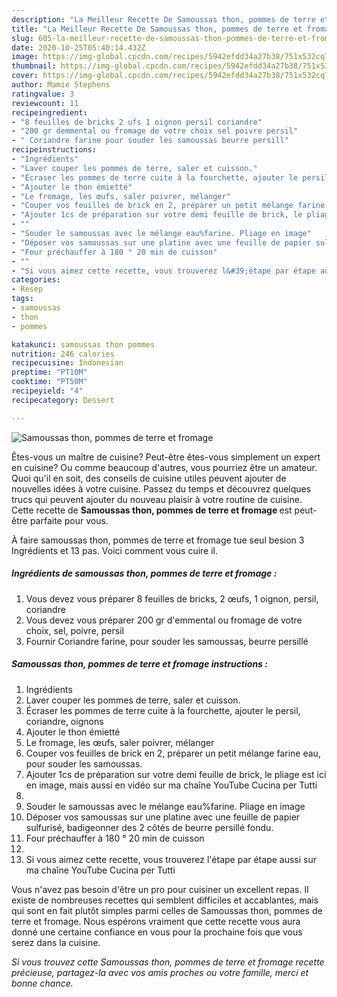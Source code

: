 ```yaml
---
description: "La Meilleur Recette De Samoussas thon, pommes de terre et fromage"
title: "La Meilleur Recette De Samoussas thon, pommes de terre et fromage"
slug: 605-la-meilleur-recette-de-samoussas-thon-pommes-de-terre-et-fromage
date: 2020-10-25T05:40:14.432Z
image: https://img-global.cpcdn.com/recipes/5942efdd34a27b38/751x532cq70/samoussas-thon-pommes-de-terre-et-fromage-photo-principale-de-la-recette.jpg
thumbnail: https://img-global.cpcdn.com/recipes/5942efdd34a27b38/751x532cq70/samoussas-thon-pommes-de-terre-et-fromage-photo-principale-de-la-recette.jpg
cover: https://img-global.cpcdn.com/recipes/5942efdd34a27b38/751x532cq70/samoussas-thon-pommes-de-terre-et-fromage-photo-principale-de-la-recette.jpg
author: Mamie Stephens
ratingvalue: 3
reviewcount: 11
recipeingredient:
- "8 feuilles de bricks 2 ufs 1 oignon persil coriandre"
- "200 gr demmental ou fromage de votre choix sel poivre persil"
- " Coriandre farine pour souder les samoussas beurre persill"
recipeinstructions:
- "Ingrédients"
- "Laver couper les pommes de terre, saler et cuisson."
- "Écraser les pommes de terre cuite à la fourchette, ajouter le persil, coriandre, oignons"
- "Ajouter le thon émietté"
- "Le fromage, les œufs, saler poivrer, mélanger"
- "Couper vos feuilles de brick en 2, préparer un petit mélange farine eau, pour souder les samoussas."
- "Ajouter 1cs de préparation sur votre demi feuille de brick, le pliage est ici en image, mais aussi en vidéo sur ma chaîne YouTube Cucina per Tutti"
- ""
- "Souder le samoussas avec le mélange eau%farine. Pliage en image"
- "Déposer vos samoussas sur une platine avec une feuille de papier sulfurisé, badigeonner des 2 côtés de beurre persillé fondu."
- "Four préchauffer à 180 ° 20 min de cuisson"
- ""
- "Si vous aimez cette recette, vous trouverez l&#39;étape par étape aussi sur ma chaîne YouTube Cucina per Tutti"
categories:
- Resep
tags:
- samoussas
- thon
- pommes

katakunci: samoussas thon pommes 
nutrition: 246 calories
recipecuisine: Indonesian
preptime: "PT10M"
cooktime: "PT50M"
recipeyield: "4"
recipecategory: Dessert

---
```



![Samoussas thon, pommes de terre et fromage](https://img-global.cpcdn.com/recipes/5942efdd34a27b38/751x532cq70/samoussas-thon-pommes-de-terre-et-fromage-photo-principale-de-la-recette.jpg)

Êtes-vous un maître de cuisine? Peut-être êtes-vous simplement un expert en cuisine? Ou comme beaucoup d'autres, vous pourriez être un amateur. Quoi qu'il en soit, des conseils de cuisine utiles peuvent ajouter de nouvelles idées à votre cuisine. Passez du temps et découvrez quelques trucs qui peuvent ajouter du nouveau plaisir à votre routine de cuisine. Cette recette de <strong> Samoussas thon, pommes de terre et fromage </strong> est peut-être parfaite pour vous.

<!--inarticleads1-->

À faire samoussas thon, pommes de terre et fromage tue seul besion 3 Ingrédients et 13 pas. Voici comment vous cuire il.

##### Ingrédients de samoussas thon, pommes de terre et fromage :

1. Vous devez vous préparer 8 feuilles de bricks, 2 œufs, 1 oignon, persil, coriandre
1. Vous devez vous préparer 200 gr d&#39;emmental ou fromage de votre choix, sel, poivre, persil
1. Fournir  Coriandre farine, pour souder les samoussas, beurre persillé




<!--inarticleads2-->

##### Samoussas thon, pommes de terre et fromage instructions :

1. Ingrédients
1. Laver couper les pommes de terre, saler et cuisson.
1. Écraser les pommes de terre cuite à la fourchette, ajouter le persil, coriandre, oignons
1. Ajouter le thon émietté
1. Le fromage, les œufs, saler poivrer, mélanger
1. Couper vos feuilles de brick en 2, préparer un petit mélange farine eau, pour souder les samoussas.
1. Ajouter 1cs de préparation sur votre demi feuille de brick, le pliage est ici en image, mais aussi en vidéo sur ma chaîne YouTube Cucina per Tutti
1. 
1. Souder le samoussas avec le mélange eau%farine. Pliage en image
1. Déposer vos samoussas sur une platine avec une feuille de papier sulfurisé, badigeonner des 2 côtés de beurre persillé fondu.
1. Four préchauffer à 180 ° 20 min de cuisson
1. 
1. Si vous aimez cette recette, vous trouverez l&#39;étape par étape aussi sur ma chaîne YouTube Cucina per Tutti




<!--inarticleads1-->

<p>
Vous n'avez pas besoin d'être un pro pour cuisiner un excellent repas. Il existe de nombreuses recettes qui semblent difficiles et accablantes, mais qui sont en fait plutôt simples parmi celles de Samoussas thon, pommes de terre et fromage. Nous espérons vraiment que cette recette vous aura donné une certaine confiance en vous pour la prochaine fois que vous serez dans la cuisine.
</p>

<p>
<i>Si vous trouvez cette Samoussas thon, pommes de terre et fromage recette précieuse, partagez-la avec vos amis proches ou votre famille, merci et bonne chance.</i>
</p>
